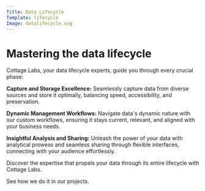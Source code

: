 ```yaml
---
Title: Data Lifecycle
Template: lifecycle
Image: datalifecycle.svg
---
```



# Mastering the data lifecycle

Cottage Labs, your data lifecycle experts, guide you through every crucial phase:

<div class="list-section" markdown=1>

**Capture and Storage Excellence:**
Seamlessly capture data from diverse sources and store it optimally, balancing speed, accessibility, and preservation.  

**Dynamic Management Workflows:**
Navigate data's dynamic nature with our custom workflows, ensuring it stays current, relevant, and aligned with your business needs.  

**Insightful Analysis and Sharing:**
Unleash the power of your data with analytical prowess and seamless sharing through flexible interfaces, connecting with your audience effortlessly.

</div>

Discover the expertise that propels your data through its entire lifecycle with Cottage Labs.

<span class="tag tag--green">See how we do it in our projects.</span>
